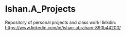 # Ishan.A_Projects


Repository of personal projects and class work!
linkdin: https://www.linkedin.com/in/ishan-abraham-890b44200/ 

